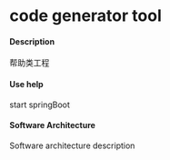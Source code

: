 # code generator tool

#### Description
帮助类工程

#### Use help
start springBoot

#### Software Architecture
Software architecture description



